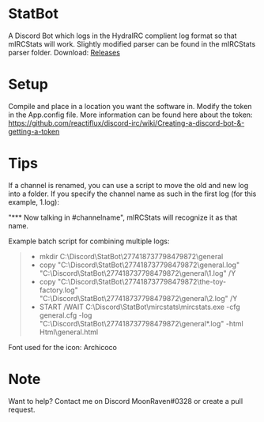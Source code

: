 # StatBot
A Discord Bot which logs in the HydraIRC complient log format so that mIRCStats will work. Slightly modified parser can be found in the mIRCStats parser folder. Download: [Releases](https://github.com/MJHeijster/StatBot/releases)

# Setup
Compile and place in a location you want the software in. Modify the token in the App.config file. More information can be found here about the token: https://github.com/reactiflux/discord-irc/wiki/Creating-a-discord-bot-&-getting-a-token

# Tips
If a channel is renamed, you can use a script to move the old and new log into a folder. If you specify the channel name as such in the first log (for this example, 1.log): 

"*** Now talking in #channelname", mIRCStats will recognize it as that name.

Example batch script for combining multiple logs:

> - mkdir C:\Discord\StatBot\277418737798479872\general
> - copy "C:\Discord\StatBot\277418737798479872\general.log" "C:\Discord\StatBot\277418737798479872\general\1.log" /Y
> - copy "C:\Discord\StatBot\277418737798479872\the-toy-factory.log" "C:\Discord\StatBot\277418737798479872\general\2.log" /Y
> - START /WAIT C:\Discord\StatBot\mircstats\mircstats.exe -cfg general.cfg -log "C:\Discord\StatBot\277418737798479872\general\*.log" -html Html\general.html

Font used for the icon: Archicoco


# Note
Want to help? Contact me on Discord MoonRaven#0328 or create a pull request.
